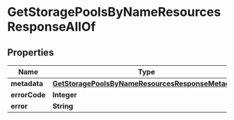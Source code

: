 

# GetStoragePoolsByNameResourcesResponseAllOf

## Properties

Name | Type | Description | Notes
------------ | ------------- | ------------- | -------------
**metadata** | [**GetStoragePoolsByNameResourcesResponseMetadata**](GetStoragePoolsByNameResourcesResponseMetadata.md) |  |  [optional]
**errorCode** | **Integer** |  |  [optional]
**error** | **String** |  |  [optional]



